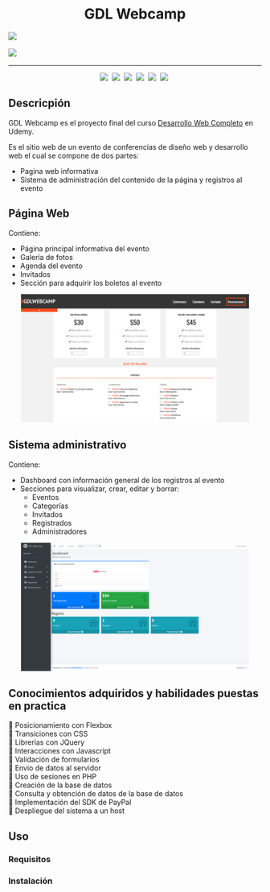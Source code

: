 <h1 align="center">GDL Webcamp</h1>

![](./preview.gif)

<a href="https://gdlwebcamp-udemy.herokuapp.com/index.php" target="_blank">
  <img src="https://img.shields.io/badge/Visitar-FE4918?style=for-the-badge">
</a>

---

<p align="center">
  <img src="https://img.shields.io/badge/HTML-F16529?style=for-the-badge&logo=html5&logoColor=white"/>&nbsp
  <img src="https://img.shields.io/badge/CSS-2965F1?style=for-the-badge&logo=css3&logoColor=white"/>&nbsp
  <img src="https://img.shields.io/badge/javascript-F7DF1E?style=for-the-badge&logo=javascript&logoColor=23272E"/>&nbsp
  <img src="https://img.shields.io/badge/jquery-21609B?style=for-the-badge&logo=jquery&logoColor=white"/>&nbsp
  <img src="https://img.shields.io/badge/php-6181B6?style=for-the-badge&logo=php&logoColor=white"/>&nbsp
  <img src="https://img.shields.io/badge/MySQL-00758F?style=for-the-badge&logo=mysql&logoColor=white"/>&nbsp
</p>

## Descricpión

GDL Webcamp es el proyecto final del curso [Desarrollo Web Completo](https://www.udemy.com/course/desarrollo-web-completo-con-html5-css3-js-php-y-mysql/) en Udemy.

Es el sitio web de un evento de conferencias de diseño web y desarrollo web el cual se compone de dos partes:

- Pagina web informativa
- Sistema de administración del contenido de la página y registros al evento

## Página Web

Contiene:

- Página principal informativa del evento
- Galería de fotos
- Agenda del evento
- Invitados
- Sección para adquirir los boletos al evento

<p align="center">
  <img src="registro.png" width="90%"/>
</p>

## Sistema administrativo

Contiene:

- Dashboard con información general de los registros al evento
- Secciones para visualizar, crear, editar y borrar:
  - Eventos
  - Categorías
  - Invitados
  - Registrados
  - Administradores

<p align="center">
  <img src="dashboard.png" width="90%"/>
</p>

## Conocimientos adquiridos y habilidades puestas en practica

🔹 Posicionamiento con Flexbox \
🔹 Transiciones con CSS \
🔹 Librerías con JQuery \
🔹 Interacciones con Javascript \
🔹 Validación de formularios \
🔹 Envio de datos al servidor \
🔹 Uso de sesiones en PHP \
🔹 Creación de la base de datos \
🔹 Consulta y obtención de datos de la base de datos \
🔹 Implementación del SDK de PayPal \
🔹 Despliegue del sistema a un host

## Uso

### Requisitos

### Instalación
